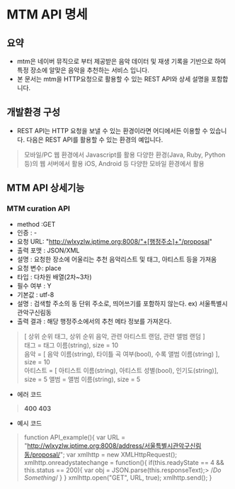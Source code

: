 # MTM API 명세

## 요약
* mtm은 네이버 뮤직으로 부터 제공받은 음악 데이터 및 재생 기록을 기반으로 하여 특정 장소에 알맞은 음악을 추천하는 서비스 입니다.
* 본 문서는 mtm을 HTTP요청으로 활용할 수 있는 REST API와 상세 설명을 포함합니다.

## 개발환경 구성
* REST API는 HTTP 요청을 보낼 수 있는 환경이라면 어디에서든 이용할 수 있습니다. 다음은 REST API를 활용할 수 있는 환경의 예입니다.
> 모바일/PC 웹 환경에서 Javascript를 활용
> 다양한 환경(Java, Ruby, Python 등)의 웹 서버에서 활용
>iOS, Android 등 다양한 모바일 환경에서 활용

## MTM API 상세기능
### MTM curation API
  * method :GET
  * 인증 : -
  * 요청 URL: "http://wlxyzlw.iptime.org:8008/"+[행정주소]+"/proposal"
  * 출력 포맷 : JSON/XML
  * 설명 : 요청한 장소에 어울리는 추천 음악리스트 및 태그, 아티스트 등을 가져옴
  * 요청 변수: place
  * 타입 : 다차원 배열(2차~3차)
  * 필수 여부 : Y
  * 기본값 : utf-8
  * 설명 : 검색할 주소의 동 단위 주소로, 띄어쓰기를 포함하지 않는다. ex) 서울특별시관악구신림동
  * 출력 결과 : 해당 행정주소에서의 추천 메타 정보를 가져온다.
> [ 상위 순위 태그, 상위 순위 음악, 관련 아티스트 랜덤, 관련 앨범 랜덤 ]<br />
> 태그 = 태그 이름(string), size = 10<br />
> 음악 = [ 음악 이름(string), 타이틀 곡 여부(bool), 수록 앨범 이름(string) ], size = 10<br />
> 아티스트 = [ 아티스트 이름(string), 아티스트 성별(bool), 인기도(string)], size = 5
> 앨범 = 앨범 이름(string), size = 5

  * 에러 코드
>   __400__
>   __403__

* 예시 코드
> function API_example(){
>   var URL = "http://wlxyzlw.iptime.org:8008/address/서울특별시관악구신림동/proposal/";
>   var xmlhttp = new XMLHttpRequest();
>   xmlhttp.onreadystatechange = function(){
>     if(this.readyState == 4 && this.status == 200){
>       var obj = JSON.parse(this.responseText);>
>       /*Do Something*/
>     }
>   }
>   xmlhttp.open("GET", URL, true);
>   xmlhttp.send();
> }
